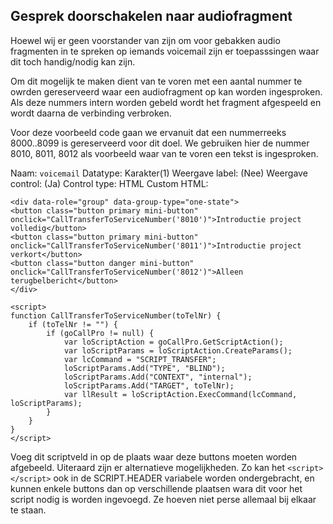 ## Gesprek doorschakelen naar audiofragment ##

Hoewel wij er geen voorstander van zijn om voor gebakken audio fragmenten in te spreken op iemands voicemail 
zijn er toepasssingen waar dit toch handig/nodig kan zijn.

Om dit mogelijk te maken dient van te voren met een aantal nummer te owrden gereserveerd waar een audiofragment op 
kan worden ingesproken. Als deze nummers intern worden gebeld wordt het fragment afgespeeld en wordt daarna de verbinding 
verbroken.

Voor deze voorbeeld code gaan we ervanuit dat een nummerreeks 8000..8099 is gereserveerd voor dit doel. 
We gebruiken hier de nummer 8010, 8011, 8012 als voorbeeld waar van te voren een tekst is ingesproken.


Naam: `voicemail`
Datatype: Karakter(1) 
Weergave label: (Nee)
Weergave control: (Ja)
Control type: HTML
Custom HTML:

```
<div data-role="group" data-group-type="one-state">
<button class="button primary mini-button" onclick="CallTransferToServiceNumber('8010')">Introductie project volledig</button>
<button class="button primary mini-button" onclick="CallTransferToServiceNumber('8011')">Introductie project verkort</button>
<button class="button danger mini-button" onclick="CallTransferToServiceNumber('8012')">Alleen terugbelbericht</button>
</div>

<script>
function CallTransferToServiceNumber(toTelNr) {
	if (toTelNr != "") {
		if (goCallPro != null) {
			var loScriptAction = goCallPro.GetScriptAction();
			var loScriptParams = loScriptAction.CreateParams();
			var lcCommand = "SCRIPT_TRANSFER";
			loScriptParams.Add("TYPE", "BLIND");
			loScriptParams.Add("CONTEXT", "internal");
			loScriptParams.Add("TARGET", toTelNr);
			var llResult = loScriptAction.ExecCommand(lcCommand, loScriptParams);
		}
	}
}
</script>
```

Voeg dit scriptveld in op de plaats waar deze buttons moeten worden afgebeeld. 
Uiteraard zijn er alternatieve mogelijkheden. Zo kan het `<script></script>` ook in de SCRIPT.HEADER 
variabele worden ondergebracht, en kunnen enkele buttons dan op verschillende plaatsen wara dit voor het 
script nodig is worden ingevoegd. Ze hoeven niet perse allemaal bij elkaar te staan.
